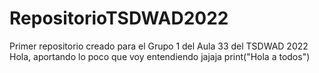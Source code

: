# RepositorioTSDWAD2022
Primer repositorio creado para el Grupo 1 del Aula 33 del TSDWAD 2022
Hola, aportando lo poco que voy entendiendo jajaja
print("Hola a todos")